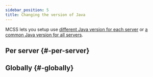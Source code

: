 ```yaml
---
sidebar_position: 5
title: Changing the version of Java
---
```


MCSS lets you setup use [different Java version for each server](#per-server--per-server) or [a common Java version for all servers](#common-java-version).

<!-- Explain how to get the path -->

## Per server {#-per-server}


## Globally {#-globally}

